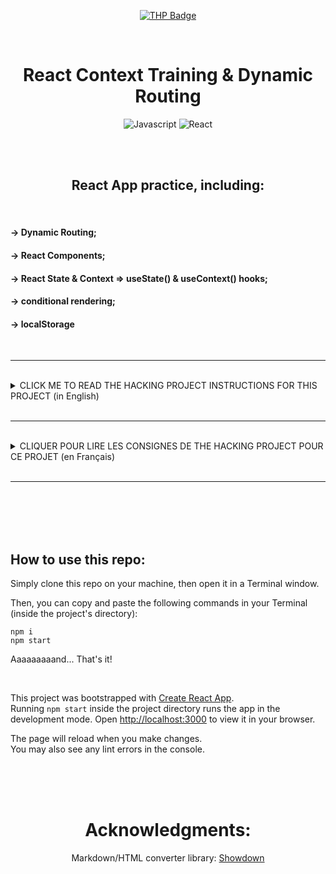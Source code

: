 <div align="center">

[![THP Badge](https://github.com/0xKubitus/Usefull-Stuff-for-README/blob/main/assets/mkdwn-badges/the-hacking-project.svg)](https://www.thehackingproject.org/)

</br>

# React Context Training & Dynamic Routing

![Javascript](https://img.shields.io/badge/JavaScript-F7DF1E?style=for-the-badge&logo=javascript&logoColor=black)
![React](https://img.shields.io/badge/react-%2320232a.svg?style=for-the-badge&logo=react&logoColor=%2361DAFB)

</br>
</br>

## React App practice, including:

</br>

</div>

#### -> Dynamic Routing;

#### -> React Components;

#### -> React State & Context => useState() & useContext() hooks;

#### -> conditional rendering;

#### -> localStorage

</br>
<hr>
</br>

<details>
<summary>
CLICK ME TO READ THE HACKING PROJECT INSTRUCTIONS FOR THIS PROJECT (in English)
</summary>
<br>

# 1. Intro

You are in charge of prototyping the new site of a company.
Your agency wants to take care of its clients' eyes, so would like there to be a way to switch from a light theme to a dark theme quickly.

<br>

# 2. Project specifications:

### 2.1. The pages

The website is made up of 3 pages:

<ul>
  <li>Home, the URL being "/";</li>
  <li>The agency, the URL being "/about";</li>
  <li>Projects, URL being "/works".</li>
</ul>

You will therefore need to set up a navigation bar, containing these 3 links. For the text, you can put Lorem Ipsum on it: the important thing is to understand how to make the application work. The site being a prototype, the design does not need to be worked on if you do not have the time.

<br>

### 2.2. Change of theme (day / night)

At the top right, in the navigation bar, a button allows you to switch from the light theme to the dark theme, and vice versa, with a click.

By default, we will use the light theme. But when we change the theme, the choice will be saved in the localStorage. Thus, when the user returns to the site, it will use the theme that was chosen during the last visit.

<br>

### 2.3. The Projects page and the case studies

The objective of the next part is to set up a dynamic routing to access case studies made by the agency.

The agency has chosen to show 3 case studies that it has carried out for its clients. The clients are named **Platon**, **Solane** and **Sedal**.

The "Projects" page, found at the URL `/works` is composed of links to these case studies.

On this page, we can find 3 blocks, each composed of the title of the case study and the link to access the study. If the agency adds a fourth case study, a title and a link leading to this 4th study will automatically be added here.

The routes are made up like this:

```
/works/clientname-study-case
```

For example, to go to the Sedal project case study, the route to use is `/works/sedal-study-case`. So you will have to create a `StudyCase` component that displays the content of the case study, depending on the link clicked by the user.

The texts of the pages and the case studies are given below (in point 4). They are in Markdown, but if you want to store them in another way to display them, you can.

<br>

# 3. The expected rendering

The expected rendering is a website made in React containing 3 pages ("Home", "The agency", and "Projects").

The components created will be function components, and we will use `react-router` to manage the routing.

3 other pages are expected (Platon, Solane and Sedal), one for each of the case studies. As you can imagine, these 3 pages are in fact one and the same component, in which we display different data depending on the URL. So it's dynamic routing.

<br>

#4. Site Content

## "Home" page (url `/`)

```
### Entrust your dreams to web experts

Thanks to our know-how, our experience and our ability to listen, we support our clients in the creation of websites: study, UX, conception, design, development, SEO.
Our web agency is able to meet all your needs and develop a real digital strategy.
```

## "About" page (url `/about`)

```
### Websitic is a digital communication agency in Paris whose mission is to support you on your digital projects.

From the pre-project stage to the actual launch of the site, we are here for you. Throughout the life of our joint projects, we make every effort to offer you effective digital strategies and enable you to achieve your objectives.
Leave your project in trustworthy hands, having accompanied "PLATON", "TCar", "Solane" or even "Sedal" to the top.
```

## "Works" page (url `/works`)

```
### Over the years, we have been able to accompany the best.

Discover step by step how we were there to launch your favorite brands.
```

<br>

<div align="center">

### Case studies, accessible from the Works page

</div>

## Platon

```
## The challenge

Platon decided to launch at the time despite a difficult economic crisis.
We have been behind them to bring them the best of the Web and digital. We really are the best agency.
```

## Solane

```
## Solane is the leading seller of strawberries in Poitou-Charentes

And it's thanks to us. In both the best and the toughest times, our communication campaigns on the market place have worked.
```

## Sedal

```
## Sedal, the company that started at the bottom... And is still at the bottom

Despite our advice and our website created on Wix, Sedal does not seem to want to take off. But as a great man and woman said, "the last shall be first."
```

<br>

#5. Bonuses
If you want to keep practicing with the context of React, you can try to implement a way to choose how to display the links to the case study pages, in the "Works" page:

<ul>
  <li>either a list of elements comprising only the names of customers (default behavior);</li>
  <li>either a list of cards with the name of the client + the title of the case study (the one found in the 1st line of the markdown).</li>
</ul>

To do this, you can use a button at the top of the "works" page, which will modify a context limited to this page (and its child components) only.

</details>

</br>
<hr>
</br>

<details>
<summary>
CLIQUER POUR LIRE LES CONSIGNES DE THE HACKING PROJECT POUR CE PROJET (en  Français)
</summary>
<br>

# 1. Introduction

Tu es en charge du prototypage du nouveau site d'une entreprise.  
Ton agence veut prendre soin des yeux de ses clients, et aimerait donc qu'il y ait un moyen de passer d'un thème clair à un thème sombre rapidement.

<br>

# 2. Cahier des charges du projet :

### 2.1. Les pages

Le site Web est composé de 3 pages :

<ul> 
  <li>Home, l'URL étant "/";</li>
  <li>L'agence, l'URL étant "/about";</li>
  <li>Projets, l'URL étant "/works".</li>
</ul>

Il te faudra donc mettre en place une barre de navigation, contenant ces 3 liens. Pour le texte, tu peux y mettre du Lorem Ipsum : l'important étant de comprendre comment faire marcher l'application. Le site étant un prototype, le design n'a pas besoin d'être travaillé si tu n'as pas le temps.

<br>

### 2.2. Le changement de thème (jour / nuit)

En haut à droite, dans la barre de navigation, un bouton permet de passer du thème clair au thème sombre, et inversement, d'un clic.

Par défaut, on va utiliser le thème clair. Mais quand on change de thème, le choix sera enregistré dans le localStorage. Ainsi, quand l'utilisateur reviendra sur le site, celui-ci utilisera le thème qui avait été choisi lors de la dernière visite.

<br>

### 2.3. La page Projets et les études de cas

L'objectif de la prochaine partie est de mettre en place un routing dynamique pour accéder à des études de cas qu'a fait l'agence.

L'agence a choisi de montrer 3 études de cas qu'elle a réalisé pour ses clients. Les clients sont nommés **Platon**, **Solane** et **Sedal**.

La page "Projets", trouvable à l'URL `/works` est composée de liens vers ces études de cas.

Sur cette page, on peut trouver 3 blocs, chacun composé du titre de l'étude de cas et du lien pour accéder à l'étude. Si l'agence ajoute une quatrième étude de cas, automatiquement, un titre et un lien menant vers cette 4ème étude s'ajouteront ici.

Les routes sont constituées comme ceci :

```
/works/clientname-study-case
```

Par exemple, pour aller sur l'étude de cas du projet Sedal, la route à utiliser est `/works/sedal-study-case`. Il va donc falloir que tu crées un composant `StudyCase` qui affiche le contenu de l'étude de cas, en fonction du lien cliqué par l'utilisateur.

Les textes des pages et des études de cas sont donnés ci-dessous (au point 4). Ils sont en Markdown, mais si tu souhaites les stocker d'une autre manière pour les afficher, tu le peux.

<br>

# 3. Le rendu attendu

Le rendu attendu est un site Web fait en React contenant 3 pages ("Home", "L'agence", et "Projets").

Les composants créés seront des function components, et on utilisera `react-router` pour gérer le routing.

3 autres pages sont attendues (Platon, Solane et Sedal), une pour chacune des études de cas. Comme tu peux t'en douter, ces 3 pages sont en fait un seul et même composant, dans lequel on affiche différentes données en fonction de l'URL. C'est donc du routing dynamique.

<br>

# 4. Contenu du site

## Page "Home" (url `/`)

```
### Confiez vos rêves à des experts du Web

Grâce à notre savoir-faire, notre expérience et notre écoute, nous accompagnons nos clients dans la création de site internet: étude, UX, conception, design, développement, SEO.
Notre agence web est capable de répondre à tous vos besoins et d'élaborer une véritable stratégie digitale.
```

## Page "About" (url `/about`)

```
### Websitic est une Agence de communication digitale à paris ayant pour mission de vous accompagner sur vos projets digitaux.

De l’étape d’avant projet web au lancement effectif du site, nous sommes là pour vous. Tout au long de la durée de vie de nos projets communs, nous mettons tout en oeuvre pour vous proposer des stratégies digitales efficaces et vous permettre d’atteindre vos objectifs.
Laissez votre projet entre des mains dignes de confiance, ayant accompagné "PLATON", "TCar", "Solane" ou encore "Sedal" vers le sommet.
```

## Page "Works" (url `/works`)

```
### Au fil des années, nous avons pu accompagner les meilleurs.

Découvrez pas à pas comment nous avons été présents pour lancer vos marques préférées.
```

<br>

<div align="center">

### Les études de cas, accessibles depuis la page Works

</div>

## Platon

```
## Le challenge

Platon a décidé de se lancer à l'époque malgré une crise économique difficile.
Nous avons été derrière eux pour leur apporter le meilleur du Web et du digital. Nous sommes vraiment la meilleure agence.
```

## Solane

```
## Solane est le premier vendeur de fraises du Poitou-Charentes

Et c'est grâce à nous. Dans les moments les meilleurs comme les plus durs, nos campagnes de communication sur la place du marché ont fonctionné.
```

## Sedal

```
## Sedal, l'entreprise qui a commencé tout en bas... Et qui est toujours tout en bas

Malgré nos conseils et notre site web créé sur Wix, Sedal semble ne pas vouloir décoller. Mais comme un grand homme et une grande femme l'ont dit, "les derniers seront les premiers".
```

<br>

# 5. Bonus

Si tu veux continuer à t'entraîner avec le contexte de React, tu peux essayer de mettre en place un moyen de choisir la façon d'afficher les liens vers les pages des études de cas, dans la page "Works" :

<ul>
  <li>soit une liste d'éléments comportant uniquement les noms des clients (comportement par défaut);</li>
  <li>soit une liste de cards avec le nom du client + le titre de l'étude de cas (celui se trouvant à la 1ère ligne du markdown).</li>
</ul>

Pour cela, tu peux utiliser un bouton en haut de la page "works", qui va modifier un contexte limité à cette page (et ses composants enfants) uniquement.

</details>

</br>
<hr>
</br>
</br>
</br>
</br>

## How to use this repo:

Simply clone this repo on your machine, then open it in a Terminal window.

Then, you can copy and paste the following commands in your Terminal (inside the project's directory):

```
npm i
npm start
```

Aaaaaaaaand... That's it!

</br>

This project was bootstrapped with [Create React App](https://github.com/facebook/create-react-app).  
Running `npm start` inside the project directory runs the app in the development mode.
Open [http://localhost:3000](http://localhost:3000) to view it in your browser.

The page will reload when you make changes.\
You may also see any lint errors in the console.

</br>
</br>
</br>

<div align="center">

# Acknowledgments:

Markdown/HTML converter library: <a href="https://github.com/showdownjs/showdown">Showdown</a>

</div>
